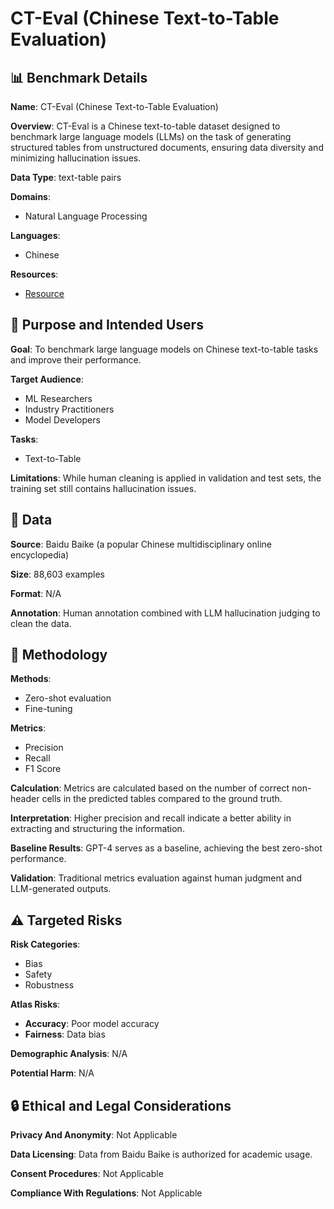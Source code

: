 # CT-Eval (Chinese Text-to-Table Evaluation)

## 📊 Benchmark Details

**Name**: CT-Eval (Chinese Text-to-Table Evaluation)

**Overview**: CT-Eval is a Chinese text-to-table dataset designed to benchmark large language models (LLMs) on the task of generating structured tables from unstructured documents, ensuring data diversity and minimizing hallucination issues.

**Data Type**: text-table pairs

**Domains**:
- Natural Language Processing

**Languages**:
- Chinese

**Resources**:
- [Resource](https://huggingface.co/THUDM/chatglm3-6b-32k)

## 🎯 Purpose and Intended Users

**Goal**: To benchmark large language models on Chinese text-to-table tasks and improve their performance.

**Target Audience**:
- ML Researchers
- Industry Practitioners
- Model Developers

**Tasks**:
- Text-to-Table

**Limitations**: While human cleaning is applied in validation and test sets, the training set still contains hallucination issues.

## 💾 Data

**Source**: Baidu Baike (a popular Chinese multidisciplinary online encyclopedia)

**Size**: 88,603 examples

**Format**: N/A

**Annotation**: Human annotation combined with LLM hallucination judging to clean the data.

## 🔬 Methodology

**Methods**:
- Zero-shot evaluation
- Fine-tuning

**Metrics**:
- Precision
- Recall
- F1 Score

**Calculation**: Metrics are calculated based on the number of correct non-header cells in the predicted tables compared to the ground truth.

**Interpretation**: Higher precision and recall indicate a better ability in extracting and structuring the information.

**Baseline Results**: GPT-4 serves as a baseline, achieving the best zero-shot performance.

**Validation**: Traditional metrics evaluation against human judgment and LLM-generated outputs.

## ⚠️ Targeted Risks

**Risk Categories**:
- Bias
- Safety
- Robustness

**Atlas Risks**:
- **Accuracy**: Poor model accuracy
- **Fairness**: Data bias

**Demographic Analysis**: N/A

**Potential Harm**: N/A

## 🔒 Ethical and Legal Considerations

**Privacy And Anonymity**: Not Applicable

**Data Licensing**: Data from Baidu Baike is authorized for academic usage.

**Consent Procedures**: Not Applicable

**Compliance With Regulations**: Not Applicable
